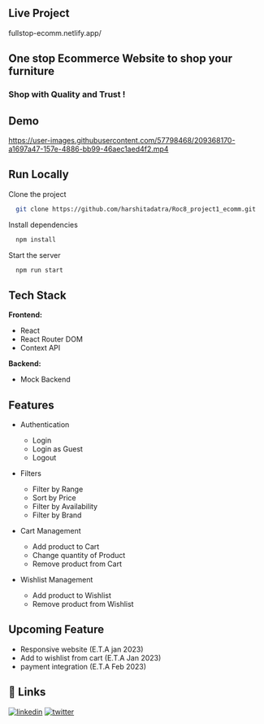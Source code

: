 
  ## Live Project
  
fullstop-ecomm.netlify.app/
## One stop Ecommerce Website to shop your furniture
### Shop with Quality and Trust !
  
## Demo




https://user-images.githubusercontent.com/57798468/209368170-a1697a47-157e-4886-bb99-46aec1aed4f2.mp4



## Run Locally

Clone the project

```bash
  git clone https://github.com/harshitadatra/Roc8_project1_ecomm.git
```



Install dependencies

```bash
  npm install
```

Start the server

```bash
  npm run start
```


## Tech Stack

**Frontend:** 

- React
- React Router DOM
- Context API


**Backend:** 
- Mock Backend


## Features

- Authentication
    - Login
    - Login as Guest
    - Logout
- Filters 
    - Filter by Range
    - Sort by Price
    - Filter by Availability
    - Filter by Brand
    
- Cart Management 
    - Add product to Cart
    - Change quantity of Product
    - Remove product from Cart
- Wishlist Management
    - Add product to Wishlist
    - Remove product from Wishlist

## Upcoming Feature

- Responsive website (E.T.A jan 2023)
- Add to wishlist from cart (E.T.A Jan 2023)
- payment integration (E.T.A Feb 2023)
  


## 🔗 Links
[![linkedin](https://img.shields.io/badge/linkedin-0A66C2?style=for-the-badge&logo=linkedin&logoColor=white)](https://www.linkedin.com/in/harshit-adatra-777818179/)
[![twitter](https://img.shields.io/badge/twitter-1DA1F2?style=for-the-badge&logo=twitter&logoColor=white)](https://twitter.com/Harshit_Adatra)

